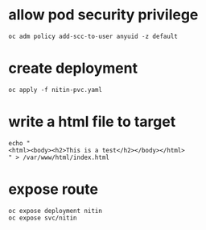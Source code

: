 # allow pod security privilege
```
oc adm policy add-scc-to-user anyuid -z default
```

# create deployment
```
oc apply -f nitin-pvc.yaml
```

# write a html file to target
```
echo "
<html><body><h2>This is a test</h2></body></html>
" > /var/www/html/index.html
```

# expose route
```
oc expose deployment nitin 
oc expose svc/nitin
```
